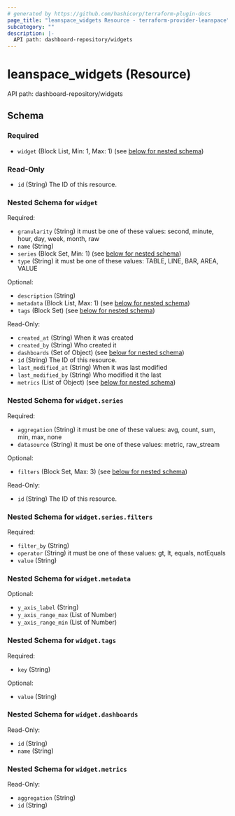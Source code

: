 ```yaml
---
# generated by https://github.com/hashicorp/terraform-plugin-docs
page_title: "leanspace_widgets Resource - terraform-provider-leanspace"
subcategory: ""
description: |-
  API path: dashboard-repository/widgets
---
```


# leanspace_widgets (Resource)

API path: dashboard-repository/widgets



<!-- schema generated by tfplugindocs -->
## Schema

### Required

- `widget` (Block List, Min: 1, Max: 1) (see [below for nested schema](#nestedblock--widget))

### Read-Only

- `id` (String) The ID of this resource.

<a id="nestedblock--widget"></a>
### Nested Schema for `widget`

Required:

- `granularity` (String) it must be one of these values: second, minute, hour, day, week, month, raw
- `name` (String)
- `series` (Block Set, Min: 1) (see [below for nested schema](#nestedblock--widget--series))
- `type` (String) it must be one of these values: TABLE, LINE, BAR, AREA, VALUE

Optional:

- `description` (String)
- `metadata` (Block List, Max: 1) (see [below for nested schema](#nestedblock--widget--metadata))
- `tags` (Block Set) (see [below for nested schema](#nestedblock--widget--tags))

Read-Only:

- `created_at` (String) When it was created
- `created_by` (String) Who created it
- `dashboards` (Set of Object) (see [below for nested schema](#nestedatt--widget--dashboards))
- `id` (String) The ID of this resource.
- `last_modified_at` (String) When it was last modified
- `last_modified_by` (String) Who modified it the last
- `metrics` (List of Object) (see [below for nested schema](#nestedatt--widget--metrics))

<a id="nestedblock--widget--series"></a>
### Nested Schema for `widget.series`

Required:

- `aggregation` (String) it must be one of these values: avg, count, sum, min, max, none
- `datasource` (String) it must be one of these values: metric, raw_stream

Optional:

- `filters` (Block Set, Max: 3) (see [below for nested schema](#nestedblock--widget--series--filters))

Read-Only:

- `id` (String) The ID of this resource.

<a id="nestedblock--widget--series--filters"></a>
### Nested Schema for `widget.series.filters`

Required:

- `filter_by` (String)
- `operator` (String) it must be one of these values: gt, lt, equals, notEquals
- `value` (String)



<a id="nestedblock--widget--metadata"></a>
### Nested Schema for `widget.metadata`

Optional:

- `y_axis_label` (String)
- `y_axis_range_max` (List of Number)
- `y_axis_range_min` (List of Number)


<a id="nestedblock--widget--tags"></a>
### Nested Schema for `widget.tags`

Required:

- `key` (String)

Optional:

- `value` (String)


<a id="nestedatt--widget--dashboards"></a>
### Nested Schema for `widget.dashboards`

Read-Only:

- `id` (String)
- `name` (String)


<a id="nestedatt--widget--metrics"></a>
### Nested Schema for `widget.metrics`

Read-Only:

- `aggregation` (String)
- `id` (String)


